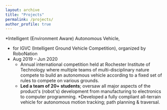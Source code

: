```yaml
---
layout: archive
title: "Projects"
permalink: /projects/
author_profile: true
---
```

*Intelligent (Environment Aware) Autonomous Vehicle,
  * for IGVC (Intelligent Ground Vehicle Competition), organized by RoboNation
  * Aug 2019 – Jun 2020
     * Annual international competition held at Rochester Institute of Technology where multiple teams of multi-disciplinary nature compete to build an autonomous              vehicle according to a fixed set of rules to compete on various grounds.
     * **Led a team of 20+ students**; oversaw all major aspects of the product's (robot's) development from manufacturing to electronics to
computer programming.
     *Developed a fully compliant all-terrain vehicle for autonomous motion tracking; path planning & traversal.
 
